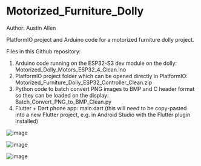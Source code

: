 # Motorized_Furniture_Dolly
Author: Austin Allen

PlatformIO project and Arduino code for a motorized furniture dolly project.

Files in this Github repository:
1) Arduino code running on the ESP32-S3 dev module on the dolly: Motorized_Dolly_Motors_ESP32_4_Clean.ino
2) PlatformIO project folder which can be opened directly in PlatformIO: Motorized_Furniture_Dolly_ESP32_Controller_Clean.zip
3) Python code to batch convert PNG images to BMP and C header format so they can be loaded on the display: Batch_Convert_PNG_to_BMP_Clean.py
4) Flutter + Dart phone app: main.dart (this will need to be copy-pasted into a new Flutter project, e.g. in Android Studio with the Flutter plugin installed)

![image](https://github.com/user-attachments/assets/58c09a5a-2e00-4d4d-8642-fb97565f2cd0)

![image](https://github.com/user-attachments/assets/7b5f5b58-971b-4579-bcbd-842fdfcf86d4)

![image](https://github.com/user-attachments/assets/5f5e37f6-1381-4585-8177-0a1f1246f094)

